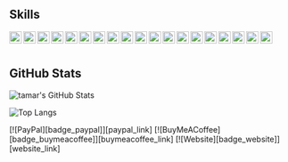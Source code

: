 <h2> Skills </h2>
<img width="22px" title="Javascript" align="left" src="https://raw.githubusercontent.com/rahulbanerjee26/githubAboutMeGenerator/main/icons/javascript.svg">
<img width="22px" title="Typescript" align="left" src="https://raw.githubusercontent.com/rahulbanerjee26/githubAboutMeGenerator/main/icons/typescript.svg">
<img width="22px" title="Vue" align="left" src="https://raw.githubusercontent.com/rahulbanerjee26/githubAboutMeGenerator/main/icons/vuejs.svg">
<img width="22px" title="Angular" align="left" src="https://raw.githubusercontent.com/rahulbanerjee26/githubAboutMeGenerator/main/icons/angularjs.svg">
<img width="22px" title="React" align="left" src="https://raw.githubusercontent.com/rahulbanerjee26/githubAboutMeGenerator/main/icons/reactjs.svg">
<img width="22px" title="HTML" align="left" src="https://raw.githubusercontent.com/rahulbanerjee26/githubAboutMeGenerator/main/icons/html.svg">
<img width="22px" title="CSS" align="left" src="https://raw.githubusercontent.com/rahulbanerjee26/githubAboutMeGenerator/main/icons/css.svg">
<img width="22px" title="Sass" align="left" src="https://raw.githubusercontent.com/rahulbanerjee26/githubAboutMeGenerator/main/icons/sass.svg">
<img width="22px" title="Tailwind" align="left" src="https://raw.githubusercontent.com/rahulbanerjee26/githubAboutMeGenerator/main/icons/tailwind.svg">
<img width="22px" title="Ionic" align="left" src="https://raw.githubusercontent.com/rahulbanerjee26/githubAboutMeGenerator/main/icons/ionic.svg">
<img width="22px" title="Nodejs" align="left" src="https://raw.githubusercontent.com/rahulbanerjee26/githubAboutMeGenerator/main/icons/nodejs.svg">
<img width="22px" title="Express.js" align="left" src="https://raw.githubusercontent.com/rahulbanerjee26/githubAboutMeGenerator/main/icons/express.svg">
<img width="22px" title="Strapi" align="left" src="https://cdn.worldvectorlogo.com/logos/strapi-2.svg">
<img width="22px" title="PostgreSQL" align="left" src="https://raw.githubusercontent.com/rahulbanerjee26/githubAboutMeGenerator/main/icons/postgresql.svg">
<img width="22px" title="MongoDB" align="left" src="https://raw.githubusercontent.com/rahulbanerjee26/githubAboutMeGenerator/main/icons/mongodb.svg">
<img width="22px" title="Nginx" align="left" src="https://raw.githubusercontent.com/rahulbanerjee26/githubAboutMeGenerator/main/icons/nginx.svg">
<img width="22px" title="Linux" align="left" src="https://raw.githubusercontent.com/rahulbanerjee26/githubAboutMeGenerator/main/icons/linux.svg">
<img width="22px" title="Git" align="left" src="https://raw.githubusercontent.com/rahulbanerjee26/githubAboutMeGenerator/main/icons/git.svg">
<img width="22px" title="GitHub" align="left" src="https://raw.githubusercontent.com/rahulbanerjee26/githubAboutMeGenerator/main/icons/github.svg">

<br>
<br>
<h2> GitHub Stats </h2>

<p>
<picture>
  <source media="(prefers-color-scheme: dark)" srcset="https://github-readme-stats.vercel.app/api?username=tamarheisler&count_private=true&show_icons=true&theme=github_dark">
  <img alt="tamar's GitHub Stats" src="https://github-readme-stats.vercel.app/api?username=tamarheisler&count_private=true&show_icons=true">
</picture>
</p>
<p>
<picture>
  <source media="(prefers-color-scheme: dark)" srcset="https://github-readme-stats.vercel.app/api/top-langs/?username=tamarheisler&layout=compact&card_width=445&theme=github_dark">
  <img alt="Top Langs" src="https://github-readme-stats.vercel.app/api/top-langs/?username=tamarheisler&layout=compact&card_width=445">
</picture>
</p>

[![PayPal][badge_paypal]][paypal_link]
[![BuyMeACoffee][badge_buymeacoffee]][buymeacoffee_link]
[![Website][badge_website]][website_link]



<!-- ------- -->

<!--
### Hi there 👋

**tamarheisler/tamarheisler** is a ✨ _special_ ✨ repository because its `README.md` (this file) appears on your GitHub profile.

Here are some ideas to get you started:

- 🔭 I’m currently working on ...
- 🌱 I’m currently learning ...
- 👯 I’m looking to collaborate on ...
- 🤔 I’m looking for help with ...
- 💬 Ask me about ...
- 📫 How to reach me: ...
- 😄 Pronouns: ...
- ⚡ Fun fact: ...
-->

